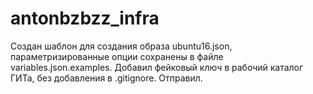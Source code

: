 # antonbzbzz_infra
Создан шаблон для создания образа ubuntu16.json, параметризированные опции сохранены в файле variables.json.examples.
Добавил фейковый ключ в рабочий каталог ГИТа, без добавления в .gitignore. Отправил.